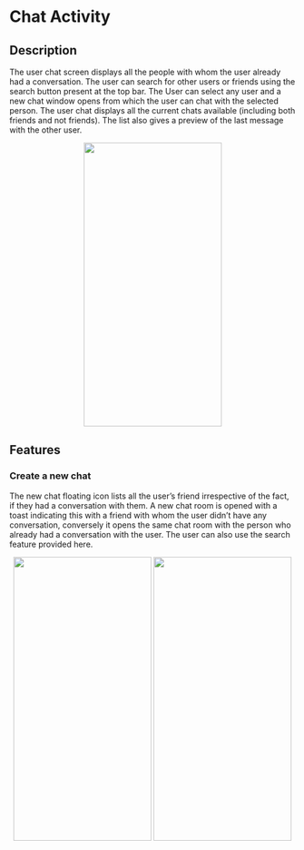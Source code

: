 # Chat Activity

## Description 
The user chat screen displays all the people with whom the user already had a conversation. The user can search for other users or friends using the search button present at the top bar. The User can select any user and a new chat window opens from which the user can chat with the selected person. The user chat displays all the current chats available (including both friends and not friends). The list also gives a preview of the last message with the other user.

<p align="center">
    
 <img width="243" height="500" src="https://user-images.githubusercontent.com/53811147/123051304-43b5e180-d41f-11eb-8b3a-146d2c28ea05.png" > 
</p>

## Features
### Create a new chat
The new chat floating icon lists all the user’s friend irrespective of the fact, if they had a conversation with them. A new chat room is opened with a toast indicating this with a friend with whom the user didn’t have any conversation, conversely it opens the same chat room with the person who already had a conversation with the user. The user can also use the search feature provided here.

<p align="center">
    
 <img width="243" height="500" src="https://user-images.githubusercontent.com/53811147/123051908-dc4c6180-d41f-11eb-9042-7b634bb9feb6.png" > 
    <img width="243" height="500" src="https://user-images.githubusercontent.com/53811147/123051916-deaebb80-d41f-11eb-920e-2cd27aabb020.png" > 
</p>
